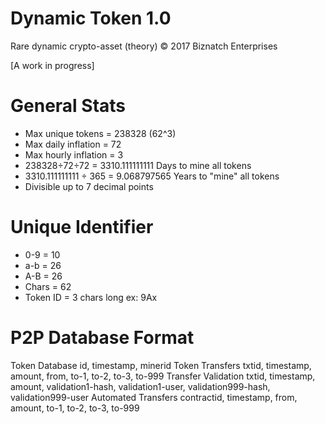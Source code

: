 # Dynamic Token 1.0
Rare dynamic crypto-asset (theory)
© 2017 Biznatch Enterprises

[A work in progress]

# General Stats
- Max unique tokens = 238328 (62^3)
- Max daily inflation = 72
- Max hourly inflation = 3 
- 238328÷72÷72 = 3310.111111111   Days to mine all tokens
- 3310.111111111 ÷ 365 = 9.068797565 Years to "mine" all tokens
- Divisible up to 7 decimal points

# Unique Identifier
- 0-9   = 10
- a-b   = 26
- A-B   = 26
- Chars = 62
- Token ID = 3 chars long  ex: 9Ax

# P2P Database Format
Token Database       id, timestamp, minerid
Token Transfers      txtid, timestamp, amount, from, to-1, to-2, to-3, to-999
Transfer Validation  txtid, timestamp, amount, validation1-hash, validation1-user, validation999-hash, validation999-user
Automated Transfers  contractid, timestamp, from, amount, to-1, to-2, to-3, to-999 
